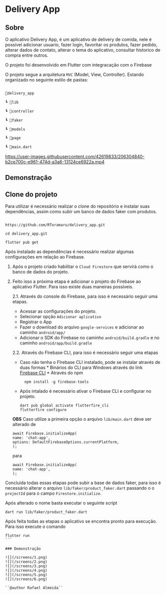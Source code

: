 
# Delivery App

  

## Sobre

  
O aplicativo Delivery App, é um aplicativo de delivery de comida, nele é possível adicionar usuario, fazer login, favoritar os produtos, fazer pedido, alterar dados de contato, alterar o tema do aplicativo, consultar historico de compra entre outros.

O projeto foi desenvolvido em Flutter com integracação com o Firebase


O projeto segue a arquitetura ``MVC`` (Model, View, Controller). Estando organizado no seguinte estilo de pastas:


```bash

📁delivery_app

┗ 📁lib

┗ 📁controller

┗ 📁faker

┗ 📁models

┗ 📁page

┗ 📜main.dart

```

  

https://user-images.githubusercontent.com/42619833/206304840-b2ce700c-e961-474d-a3a6-13124ce6922a.mp4


  

## Demonstração



  

## Clone do projeto

  
  

Para utilizar é necessário realizar o clone do repositório e instalar suas dependências, assim como subir um banco de dados faker com produtos.

  
```

https://github.com/RToramaru/delivery_app.git

cd delivery_app.git

flutter pub get

```

Após instalado as dependências é necessário realizar algumas configurações em relação ao Firebase.
  

1. Após o projeto criado habilitar o ``Cloud Firestore`` que servirá como o banco de dados do projeto.

  
  

2. Feito isso a próxima etapa é adicionar o projeto do Firebase ao aplicativo Flutter. Para isso existe duas maneiras possíveis.

	2.1. Através do console do Firebase, para isso é necessário seguir uma etapas.
	* Acessar as configurações do projeto.
	* Selecionar opção ``Adicionar aplicativo``
	* Registrar o App
	* Fazer o download do arquivo ``google-services`` e adicionar ao caminho ``android/app/``
	* Adicionar o SDK do Firebase no caminho ``android/build.gradle`` e no caminho ``android/app/build.gradle``
	
	2.2. Através do FIrebase CLI, para isso é necessário seguir uma etapas
	* Caso não tenha o FIrebase CLI instalado, pode se instalar através de duas formas
			* Binários do CLI para Windows através do link [Firebase CLI](https://firebase.tools/bin/win/instant/latest)
			* Através do npm

			npm install -g firebase-tools

	* Após intalado é necessário ativar o Firebase CLI e configurar no projeto.

		```
		dart pub global activate flutterfire_cli
		flutterfire configure
		```
	**OBS** Caso utilize a primeira opção o arquivo ``lib/main.dart`` deve ser alterado de
	```
	await Firebase.initializeApp(
	name: 'chat-app',
	options: DefaultFirebaseOptions.currentPlatform,
	);
	```
	para

	```
	await Firebase.initializeApp(
	name: 'chat-app',
	);
	```


Concluída todas essas etapas pode subir a base de dados faker, para isso é necessário alterar o arquivo ``lib/faker/product_faker.dart`` passando o o ``projectId`` para o campo ``Firestore.initialize``.

Após alterado o nome basta executar o seguinte script

```
dart run lib/faker/product_faker.dart
```

Após feita todas as etapas o aplicativo se encontra pronto para execução. Para isso execute o comando

````
flutter run
```

### Demonstração

![](/screens/1.png)
![](/screens/2.png)
![](/screens/3.png)
![](/screens/4.png)
![](/screens/5.png)
![](/screens/6.png)

``@author Rafael Almeida``
